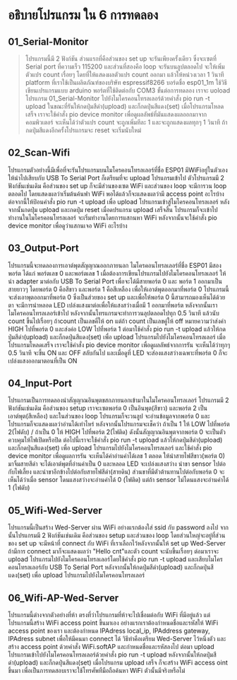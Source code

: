 # __อธิบายโปรแกรม ใน 6 การทดลอง__
## **01_Serial-Monitor**
> โปรแกรมนี้มี 2 ฟังก์ชัน ส่วนแรกที่คือส่วนของ set up จะรันเพียงครั้งเดียว ซึ่งจะเซตที่ Serial port ที่ความเร็ว 115200  และส่วนที่สองคือ loop จะรันบนลูปตลอดไป จะให้เพิ่มตัวแปร count เรื่อยๆ โดยที่ให้แสดงผลตัวแปร count ออกมา แล้วให้หน่วงเวลา 1 วินาที platform ที่เราใช้เป็นผลิตภัณฑ์ของบริษัท espressif8266 บอร์ดชื่อ esp01_1m ใช้วิธีเขียนเปรแกรมแบบ arduino พอร์ตที่ใช้ติดต่อกับ COM3 ขั้นต่อการทดลอง เราจะ uoload โปรแกรม 01_Serial-Monitor ไปยังไมโครคอนโทรลเลอร์ด้วยคำสั่ง pio run -t upload ในขณะที่รันให้กดปุ่มสีดำ(upload) และก็กดปุ่นสีแดง(set) เมื่อโปรแกรมโหลดเสร็จ เราจะใช้คำสั่ง pio device monitor เพื่อดูผลลัพธ์ที่มันแสดงผลออกมาจากคอมพิวเตอร์ จะเห็นได้ว่าตัวแปร count จะถูกเพิ่มทีละ 1 และจะถูกแสดงผลทุกๆ 1 วินาที ถ้ากดปุ่มสีแดงอีกครั้งโปรแกรมจะ reset จะเริ่มนับใหม่                   

## **02_Scan-Wifi**
โปรแกรมตัวอย่างนี้มีเพื่อที่จะรันโปรแกรมบนไมโครคอนโทรลเลอร์ที่ชื่อ ESP01 มีWiFiอยู่ในตัวเอง ให้นำไปเสียบกับ USB To Serial Port ก็เตรียมที่จะ upload โปรแกรมเข้าไป ตัวโปรแกรมมี 2 ฟังก์ชันเช่นเดิม คือส่วนของ set up ก็จะมีส่วนของเซต WiFi และส่วนของ loop จะมีการวน loop ตลอดไป โดยแสดงผลว่าเริ่มต้นค้นฟา WiFi พอได้แล้วก็จะแสดงผลว่ามี access point อะไรบ้าง ต่อจากนี้ให้ป้อนคำสั่ง pio run -t upload เพื่อ upload โปรแกรมเข้าสู่ไมโครคอนโทรลเลอร์ หลังจากนั้นกดปุ่ม upload และกดปุ่ม reset เมื่อดปรแกรม upload เสร็จสิ้น โปรแกรมก็จะเข้าไปทำงานในไมโครคอนโทรลเลอร์ จะเริ่มทำงานโดยการแสกนหา WiFi หลังจากนั้นจะใช้คำสั่ง pio device monitor เพื่อดูว่าแสกนเจอ WiFi อะไรบ้าง

## **03_Output-Port**
โปรแกรมนี้จะทดลองการเอาต์พุตสัญญาณออกภายนอก ไมโครคอนโทรลเลอร์ที่ชื่อ ESP01 มีสองพอร์ต ได้แก่ พอร์ตเลข 0 และพอร์ตเลข 1 เมื่อต้องการเขียนโปรแกรมไปยังไมโครคอนโทรลเลอร์ ให้นำ adapter มาต่อกับ USB To Serial Port เพื่อจะได้มีสายพอร์ต 0 และ พอร์ต 1 ออกมาเป็นสายยาวๆ โดยพอร์ต 0 คือสีขาว และพอร์ต 1 คือสีเหลือง เพื่อให้เอาต์พุตออกมาที่พอร์ต 0 โปรแกรมนี้จะส่งเอาพุตออกมาที่พอร์ต 0 ซึ่งเป็นส่วยของ set up และเพื่อให้พอร์ต 0 นี้สามารถมองเห็นได้ด้วยตา จะมีการนำหลอด LED เปล่งแสงมาต่อเพื่อให้แสงสว่างเมื่อมี 1 ออกมาที่พอร์ต หลังจากนั้นเราไมโครคอนโทรลเลอร์เข้าไป หลังจากนั้นโทรแกรมจะทำการวนลุปตลอดไปทุก 0.5 วินาที แล้วนับ count ขึ้นไปเรื่อยๆ ถ้าcount เป็นเลขคี่ให้ on แต่ถ้า count เป็นเลขคู่ให้ off หมายความว่าส่งค่า HIGH ไปที่พอร์ต 0 และส่งค่อ LOW ไปที่พอร์ต 1 ต่อมาใช้คำสั่ง pio run -t upload แล้วให้กดปุ่มสีดำ(upload) และก็กดปุ่นสีแดง(set) เพื่อ upload โปรแกรมไปยังไมโครคอนโทรลเลอร์ เมื่อโปรแกรมโหลดเสร็จ เราจะใช้คำสั่ง pio device monitor เพื่อดูผลลัพธ์จากการรัน จะเห็นได้ว่าทุกๆ 0.5 วินาที จะขึ้น ON และ OFF สลับกันไป และเมื่อดูที่ LED จะส่องแสงสว่างเฉพาะที่พอร์ต 0 ก็จะเปล่งแสงออกมาตอนที่เป็น ON

## **04_Input-Port**
โปรแกรมเป็นการทดลองนำสัญญาณอินพุตขสกภายนอกเข้ามาในไมโครคอนโทรลเลอร์ โปรแกรมมี 2 ฟังก์ชันเช่นเดิม คือส่วนของ setup เราจะเซตพอร์ต 0 เป็นอินพุต(สีขาว) และพอร์ต 2 เป็นเอาต์พุต(สีเหลือง) และในส่วนของ loop โปรแกรมก็จะวนลูป จะอ่านข้อมูลจากพอร์ต 0 และโปรแกรมก็จะแสดงผลว่าอ่านได้เท่าไหร่ หลังจากนั้นโปรแกรมจะเช็คว่า ถ้าเป็น 1 ให้ LOW ไปที่พอร์ต 2(ไฟดับ) / ถ้าเป็น 0 ให้ HIGH ไปที่พอร์ต 2(ไฟติด) ดังนั้นสัญญาณอินพุตจากพอร์ต 0 จะเป็นตัวควบคุมให้ไฟเปิดหรือปิด ต่อไปนี้เราจะใช้คำสั่ง pio run -t upload แล้วให้กดปุ่มสีดำ(upload) และก็กดปุ่นสีแดง(set) เพื่อ upload โปรแกรมไปยังไมโครคอนโทรลเลอร์ และใช้คำสั่ง pio device monitor เพื่อดูผลการรัน จะเห็นได้ค่าอ่านค่าได้เลข 1 ตลอด ให้นำสายไฟสีขาว(พอร์ต 0) มาจิ้มสายสีดำ จะได้เอาต์พุตที่อ่านค่าเป็น 0 และหลอด LED จะเปล่งแสงสว่าง นำขา sensor ไปต่อกับไฟเลี้ยง และนำขาอีกข้างไปต่อกับสายไฟสีดำ(สายดิน) ส่วนขาที่มีตัวต้านทานไปต่อกับพอร์ต 0 จะเห็นได้ว่าเมื่อ sensor โดนแสงสว่างจะอ่านค่าได้ 0 (ไฟติด) แต่ถ้า sensor ไม่โดนแสงจะอ่านค่าได้ 1 (ไฟดับ)

## **05_Wifi-Wed-Server**
โปรแกรมนี้เป็นสร้าง Wed-Server ผ่าน WiFi อย่างแรกต้องใส่ ssid กับ password ลงไป จากนั้นโปรแกรมมี 2 ฟังก์ชันเช่นเดิม คือส่วนของ setup และส่วนของ loop โดยส่วนใหญ่จะอยู่ที่ส่วนของ set up จะมีหน้าที่ connect กับ WiFi ที่เราเลือกไว้หลังจากนั้นให้ set up Wed-Server ถ้ามีการ connect มาก็จะแสดงผลว่า "Hello cnt"และตัว count จะนับขึ้นเรื่อยๆ ต่อมาเราจะ upload โปรแกรมไปยังไมโครคอนโทรลเลอร์โดยใช้คำสั่ง pio run -t upload และเสียบไมโครคอนโทรลเลอร์กับ USB To Serial Port หลังจากนั้นให้กดปุ่มสีดำ(upload) และก็กดปุ่นสีแดง(set) เพื่อ upload โปรแกรมไปยังไมโครคอนโทรลเลอร์ 

## **06_Wifi-AP-Wed-Server**
โปรแกรมนี้ต่างจากตัวอย่างที่ห้า ตรงที่ว่าโปรแกรมที่ห้าจะไปเชื่อมต่อกับ WiFi ที่มีอยู่แล้ว แต่โปรแกรมนี้สร้าง WiFi access point ขึ้นมาเอง อย่างแรกเราต้องกำหนดชื่อและรหัสให้ WiFi access point ของเรา และต้องกำหนด IPAdress local_ip, IPAddress gateway, IPAdress subnet เพื่อให้มีคนมา connect ได้ วิธีทำคือเตรียม Wed-Server ไว้หนึ่งตัว และสร้าง access point ด้วยคำสั่ง WiFi.softAP และกำหนดชื่อและรหัสลงไป ต่อมา upload โปรแกรมเข้าไปยังไมโครคอนโทรลเลอร์ด้วยคำสั่ง pio run -t upload หลังจากนั้นให้กดปุ่มสีดำ(upload) และก็กดปุ่นสีแดง(set) เมื่อโปรแกรม upload เสร็จ ก็จะสร้าง WiFi access oint ขึ้นมา เพื่อเป็นการทดสอบเราจะใช้โทรศัพทืมือถือค้นหา WiFi ตัวนั้นมีจริงหรือไม่

